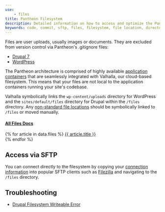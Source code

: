 ```yaml
---
use:
    - files
title: Pantheon Filesystem
description: Detailed information on how to access and optimize the Pantheon filesystem.
keywords: code, commit, sftp, files, filesystem, file location, directory location, directory, codebase
---
```

Files are user uploads, usually images or documents. They are excluded from version control via Pantheon's .gitignore files:

- [Drupal 7](https://github.com/pantheon-systems/drops-7/blob/master/.gitignore)
- [WordPress](https://github.com/pantheon-systems/WordPress/blob/master/.gitignore)

The Pantheon architecture is comprised of highly available [application containers](/docs/articles/sites/all-about-application-containers/) that are seamlessly integrated with Valhalla, our cloud-based filesystem. This means that your files are not local to the application containers running your site's codebase.

Valhalla symbolically links the `wp-content/uploads` directory for WordPress and the `sites/default/files` directory for Drupal within the `/files` directory. Any [non-standard file locations](/docs/articles/sites/files/non-standard-files-locations/) should be symbolically linked to `/files` or moved manually.
<div class="panel panel-default">
    <div class="panel-heading" role="tab" id="headingTwo">
      <h4 class="panel-title">
        <a class="collapsed" role="button" data-toggle="collapse"  href="#collapseTwo" aria-expanded="false" aria-controls="collapseTwo">
          All Files Docs
        </a>
      </h4>
    </div>
    <div id="collapseTwo" class="panel-collapse collapse" role="tabpanel" aria-labelledby="headingTwo">
      <div class="panel-body">
        {% for article in data.files %}
        <a href="{{ article.url }}">{{ article.title }}</a><br>
        {% endfor %}
       </div>
    </div>
</div>


## Access via SFTP
You can connect directly to the filesystem by copying your [connection information](/docs/articles/sites/code/developing-directly-with-sftp-mode/#sftp-connection-information) into popular SFTP clients such as [Filezilla](/docs/articles/local/filezilla/) and navigating to the `/files` directory.
## Troubleshooting

- [Drupal Filesystem Writeable Error](/docs/articles/sites/files/filesystem-faqs/)
